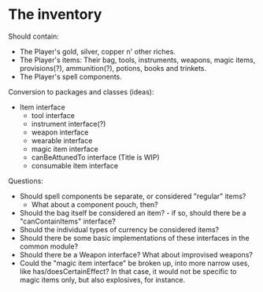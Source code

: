 # The inventory 
Should contain:
- The Player's gold, silver, copper n' other riches.
- The Player's items: Their bag, tools, instruments, weapons, magic items, provisions(?), ammunition(?), potions, books and trinkets.
- The Player's spell components.

Conversion to packages and classes (ideas):
- Item interface
  - tool interface
  - instrument interface(?)
  - weapon interface
  - wearable interface
  - magic item interface
  - canBeAttunedTo interface (Title is WIP)
  - consumable item interface

Questions:
- Should spell components be separate, or considered "regular" items?
  - What about a component pouch, then?
- Should the bag itself be considered an item? - if so, should there be a "canContainItems" interface?
- Should the individual types of currency be considered items?
- Should there be some basic implementations of these interfaces in the common module?
- Should there be a Weapon interface? What about improvised weapons?
- Could the "magic item interface" be broken up, into more narrow uses, like has/doesCertainEffect?
  In that case, it would not be specific to magic items only, but also explosives, for instance.